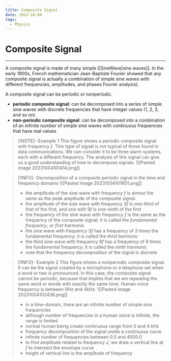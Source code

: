 ```yaml
---
title: Composite Signal
date: 2023-10-04
tags:
  - Physics
---
```

# Composite Signal

---

A composite signal is made of many simple [[SineWave|sine waves]]. In the early 1900s, French mathematician Jean-Baptiste Fourier showed that any composite signal is actually a combination of simple sine waves with different frequencies, amplitudes, and phases Fourier analysis).

A composite signal can be periodic or nonperiodic.

- **periodic composite signal**: can be decomposed into a series of simple sine waves with discrete frequencies that have integer values (1, 2, 3, and so on)
- **non-periodic composite signal**: can be decomposed into a combination of an infinite number of simple sine waves with continuous frequencies that have real values

> [!NOTE]- Example 1
> This figure shows a periodic composite signal with frequency $f$. This type of signal is not typical of those found in data communications. We can consider it to be three alarm systems, each with a different frequency. The analysis of this signal can give us a good understanding of how to decompose signals.
> ![[Pasted image 20231004101414.png]]

> [!INFO]- Decomposition of a composite periodic signal in the time and frequency domains
> ![[Pasted image 20231004101601.png]]
> 
> - the amplitude of the sine wave with frequency $f$ is almost the same as the peak amplitude of the composite signal.
> - the amplitude of the size wave with frequency $3f$ is one-third of that of the first, and one with $9f$ is one-ninth of the first
> - the frequency of the sine wave with frequency $f$ is the same as the frequency of the composite signal; it is called the _fundamental frequency_, or _first harmonic_
> - the sine wave with frequency $3f$ has a frequency of 3 times the fundamental frequency; it is called the _third harmonic_
> - the third sine wave with frequency $9f$ has a frequency of 9 times the fundamental frequency; it is called the _ninth harmonic_
> - note that the frequency decomposition of the signal is discrete

> [!INFO]- Example 2
> This figure shows a nonperiodic composite signal. It can be the signal created by a microphone or a telephone set when a word or two is pronounced. In this case, the composite signal cannot be periodic, because that implies that we are repeating the same word or words with exactly the same tone. Human voice frequency is between 0Hz and 4kHz.
> ![[Pasted image 20231004102436.png]]
> 
> - in a time-domain, there are an infinite number of simple sine frequencies
> - although number of frequencies in a human voice is infinite, the range is limited
> - normal human being create continuous range from 0 and 4 kHz
> - frequency decomposition of the signal yields a continuous curve
> - infinite number of frequencies between 0.0 and 4000.0
> - to find amplitude related to frequency $J$, we draw a vertical line at $f$ to intersect the envelope curve
> - height of vertical line is the amplitude of frequency
